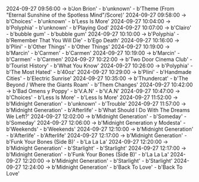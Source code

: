 2024-09-27 09:56:00 -> b'Jon Brion' - b'unknown' - b'Theme (From "Eternal Sunshine of the Spotless Mind"/Score)'
2024-09-27 09:58:00 -> b'Choices' - b'unknown' - b'Less Is More'
2024-09-27 10:04:00 -> b'Polyphia' - b'unknown' - b'Playing God'
2024-09-27 10:07:00 -> b'Clairo' - b'bubble gum' - b'bubble gum'
2024-09-27 10:10:00 -> b'Polyphia' - b'Remember That You Will Die' - b'Ego Death'
2024-09-27 10:16:00 -> b'Plini' - b'Other Things' - b'Other Things'
2024-09-27 10:19:00 -> b'Marcin' - b'Carmen' - b'Carmen'
2024-09-27 10:19:00 -> b'Marcin' - b'Carmen' - b'Carmen'
2024-09-27 10:22:00 -> b'Two Door Cinema Club' - b'Tourist History' - b'What You Know'
2024-09-27 10:26:00 -> b'Polyphia' - b'The Most Hated' - b'40oz'
2024-09-27 10:29:00 -> b'Plini' - b'Handmade Cities' - b'Electric Sunrise'
2024-09-27 10:35:00 -> b'Thundercat' - b'The Beyond / Where the Giants Roam' - b'Them Changes'
2024-09-27 10:42:00 -> b'Bad Omens y Poppy' - b'V.A.N' - b'V.A.N'
2024-09-27 10:47:00 -> b'Choices' - b'Less Is More' - b'Less Is More'
2024-09-27 11:52:00 -> b'Midnight Generation' - b'unknown' - b'Trouble'
2024-09-27 11:57:00 -> b'Midnight Generation' - b'Afterlife' - b'What Should I Do With The Dreams We Left?'
2024-09-27 12:02:00 -> b'Midnight Generation' - b'Someday' - b'Someday'
2024-09-27 12:06:00 -> b'Midnight Generation y Modesta' - b'Weekends' - b'Weekends'
2024-09-27 12:10:00 -> b'Midnight Generation' - b'Afterlife' - b'Afterlife'
2024-09-27 12:17:00 -> b'Midnight Generation' - b'Funk Your Bones (Side B)' - b'La La La'
2024-09-27 12:20:00 -> b'Midnight Generation' - b'Starlight' - b'Starlight'
2024-09-27 12:17:00 -> b'Midnight Generation' - b'Funk Your Bones (Side B)' - b'La La La'
2024-09-27 12:20:00 -> b'Midnight Generation' - b'Starlight' - b'Starlight'
2024-09-27 12:24:00 -> b'Midnight Generation' - b'Back To Love' - b'Back To Love'
